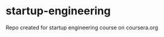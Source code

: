 startup-engineering
===================

Repo created for startup engineering course on coursera.org
